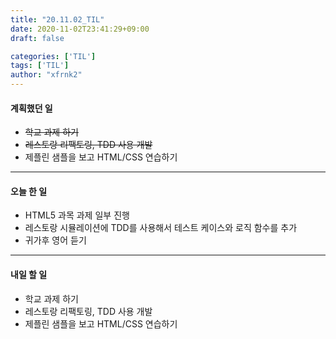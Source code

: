 ```yaml
---
title: "20.11.02_TIL"
date: 2020-11-02T23:41:29+09:00
draft: false

categories: ['TIL']
tags: ['TIL']
author: "xfrnk2"
---
```

#### 계획했던 일
+ ~~학교 과제 하기~~
+ ~~레스토랑 리팩토링, TDD 사용 개발~~
+ 제플린 샘플을 보고 HTML/CSS 연습하기
---
#### 오늘 한 일
+ HTML5 과목 과제 일부 진행
+ 레스토랑 시뮬레이션에 TDD를 사용해서 테스트 케이스와 로직 함수를 추가
+ 귀가후 영어 듣기
---   
#### 내일 할 일 
+ 학교 과제 하기
+ 레스토랑 리팩토링, TDD 사용 개발
+ 제플린 샘플을 보고 HTML/CSS 연습하기